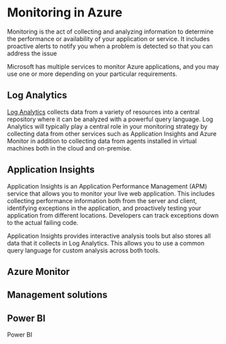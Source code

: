 

# Monitoring in Azure

Monitoring is the act of collecting and analyzing information to determine the performance or availability of your application or service.  It includes proactive alerts to notify you when a problem is detected so that you can address the issue 

Microsoft has multiple services to monitor Azure applications, and you may use one or more depending on your particular requirements.  


## Log Analytics
[Log Analytics](http://azure.microsoft.com/documentation/services/log-analytics) collects data from a variety of resources into a central repository where it can be analyzed with a powerful query language.  Log Analytics will typically play a central role in your monitoring strategy by collecting data from other services such as Application Insights and Azure Monitor in addition to collecting data from agents installed in virtual machines both in the cloud and on-premise.

## Application Insights
Application Insights is an Application Performance Management (APM) service that allows you to monitor your live web application.  This includes collecting performance information both from the server and client, identifying exceptions in the application, and proactively testing your application from different locations.  Developers can track exceptions down to the actual failing code.

Application Insights provides interactive analysis tools but also stores all data that it collects in Log Analytics.  This allows you to use a common query language for custom analysis across both tools.  

## Azure Monitor


## Management solutions

## Power BI
Power BI 